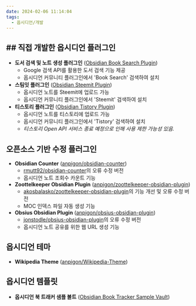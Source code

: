 ```yaml
---
date: 2024-02-06 11:14:04
tags:
  - 옵시디언/개발
---
```


## ## 직접 개발한 옵시디언 플러그인
- **도서 검색 및 노트 생성 플러그인** ([Obsidian Book Search Plugin](https://github.com/anpigon/obsidian-book-search-plugin))
    - Google 검색 API를 활용한 도서 검색 기능 제공
    - 옵시디언 커뮤니티 플러그인에서 'Book Search' 검색하여 설치
- **스팀잇 플러그인** ([Obsidian Steemit Plugin](https://github.com/anpigon/obsidian-steemit-plugin))
    - 옵시디언 노트를 Steemit에 업로드 가능
    - 옵시디언 커뮤니티 플러그인에서 'Steemit' 검색하여 설치
- **티스토리 플러그인** ([Obsidian Tistory Plugin](https://github.com/anpigon/obsidian-tistory-plugin))
    - 옵시디언 노트를 티스토리에 업로드 가능
    - 옵시디언 커뮤니티 플러그인에서 'Tistory' 검색하여 설치
    - *티스토리 Open API 서비스 종료 예정으로 인해 사용 제한 가능성 있음.*

## 오픈소스 기반 수정 플러그인
- **Obsidian Counter** ([anpigon/obsidian-counter](https://github.com/anpigon/obsidian-counter))
    - [rmutt92/obsidian-counter](https://github.com/rmutt92/obsidian-counter)의 오류 수정 버전
    - 옵시디언 노트 조회수 카운트 기능
- **Zoottelkeeper Obsidian Plugin** ([anpigon/zoottelkeeper-obsidian-plugin](https://github.com/anpigon/zoottelkeeper-obsidian-plugin))
    - [akosbalasko/zoottelkeeper-obsidian-plugin](https://github.com/akosbalasko/zoottelkeeper-obsidian-plugin)의 기능 개선 및 오류 수정 버전
    - MOC 인덱스 파일 자동 생성 기능
- **Obsius Obsidian Plugin** ([anpigon/obsius-obsidian-plugin](https://github.com/anpigon/obsius-obsidian-plugin))
    - [jonstodle/obsius-obsidian-plugin](https://github.com/jonstodle/obsius-obsidian-plugin)의 오류 수정 버전
    - 옵시디언 노트 공유를 위한 웹 URL 생성 기능

## 옵시디언 테마
- **Wikipedia Theme** ([anpigon/Wikipedia-Theme](https://github.com/anpigon/Wikipedia-Theme))

## 옵시디언 템플릿
- **옵시디언 북 트래커 샘플 볼트** ([Obsidian Book Tracker Sample Vault](https://github.com/anpigon/Obsidian_Book_Tracker_Sample_Vault))